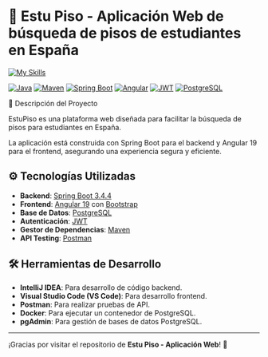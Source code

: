 
# 📣 Estu Piso - Aplicación Web de búsqueda de pisos de estudiantes en España

[![My Skills](https://skillicons.dev/icons?i=java,spring,angular,bootstrap,postgres)](https://skillicons.dev)

[![Java](https://img.shields.io/badge/Java-21-blue?logo=java&logoColor=white)](https://www.oracle.com/java/technologies/javase-downloads.html)
[![Maven](https://img.shields.io/badge/Maven-3.8.6-c71a36?logo=apachemaven&logoColor=white)](https://maven.apache.org/)
[![Spring Boot](https://img.shields.io/badge/Spring%20Boot-3.1-green?logo=springboot&logoColor=white)](https://spring.io/projects/spring-boot)
[![Angular](https://img.shields.io/badge/Frontend-Angular%2019-red?logo=angular&logoColor=white)](https://angular.io/)
[![JWT](https://img.shields.io/badge/Authentication-JWT-blue?logo=json-web-tokens&logoColor=white)](https://jwt.io/)
[![PostgreSQL](https://img.shields.io/badge/DataBase-PostgreSQL-blue?logo=PostgreSQL&logoColor=white)](http://postgresql.org/)

🌟 Descripción del Proyecto

EstuPiso es una plataforma web diseñada para facilitar la búsqueda de pisos para estudiantes en España.

La aplicación está construida con Spring Boot para el backend y Angular 19 para el frontend, asegurando una experiencia segura y eficiente.

## ⚙️ Tecnologías Utilizadas

- **Backend**: [Spring Boot 3.4.4](https://spring.io/projects/spring-boot)  
- **Frontend**: [Angular 19](https://angular.io/) con [Bootstrap](https://getbootstrap.com/)  
- **Base de Datos**: [PostgreSQL](http://postgresql.org/)  
- **Autenticación**: [JWT](https://jwt.io/)  
- **Gestor de Dependencias**: [Maven](https://maven.apache.org/)  
- **API Testing**: [Postman](https://www.postman.com/)

## 🛠️ Herramientas de Desarrollo

- **IntelliJ IDEA**: Para desarrollo de código backend.
- **Visual Studio Code (VS Code)**: Para desarrollo frontend.
- **Postman**: Para realizar pruebas de API.
- **Docker**: Para ejecutar un contenedor de PostgreSQL.
- **pgAdmin**: Para gestión de bases de datos PostgreSQL.

---

¡Gracias por visitar el repositorio de **Estu Piso - Aplicación Web**! 🎉
